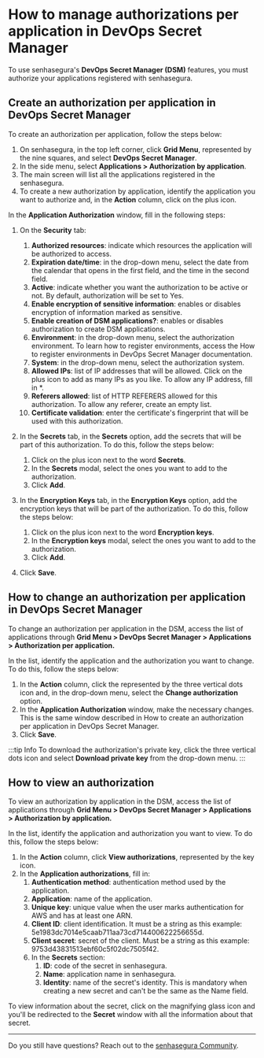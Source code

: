 # How to manage authorizations per application in DevOps Secret Manager

To use senhasegura's **DevOps Secret Manager (DSM)** features, you must authorize your applications registered with senhasegura.

## Create an authorization per application in DevOps Secret Manager

To create an authorization per application, follow the steps below:

1. On senhasegura, in the top left corner, click **Grid Menu**, represented by the nine squares, and select **DevOps Secret Manager**.
2. In the side menu, select **Applications &gt; Authorization by application**.
3. The main screen will list all the applications registered in the senhasegura.
4. To create a new authorization by application, identify the application you want to authorize and, in the **Action** column, click on the plus icon.

In the **Application Authorization** window, fill in the following steps:

1. On the **Security** tab:

   1. **Authorized resources**: indicate which resources the application will be authorized to access.
   2. **Expiration date/time**: in the drop-down menu, select the date from the calendar that opens in the first field, and the time in the second field.
   3. **Active**: indicate whether you want the authorization to be active or not. By default, authorization will be set to Yes.
   4. **Enable encryption of sensitive information**: enables or disables encryption of information marked as sensitive.
   5. **Enable creation of DSM applications?**: enables or disables authorization to create DSM applications.
   6. **Environment**: in the drop-down menu, select the authorization environment. To learn how to register environments, access the How to register environments in DevOps Secret Manager documentation.
   7. **System**: in the drop-down menu, select the authorization system.
   8. **Allowed IPs**: list of IP addresses that will be allowed. Click on the plus icon to add as many IPs as you like. To allow any IP address, fill in *.
   9. **Referers allowed**: list of HTTP REFERERS allowed for this authorization. To allow any referer, create an empty list.
   10. **Certificate validation**: enter the certificate's fingerprint that will be used with this authorization.
2. In the **Secrets** tab, in the **Secrets** option, add the secrets that will be part of this authorization. To do this, follow the steps below:

   1. Click on the plus icon next to the word **Secrets**.
   2. In the **Secrets** modal, select the ones you want to add to the authorization.
   3. Click **Add**.
3. In the **Encryption Keys** tab, in the **Encryption Keys** option, add the encryption keys that will be part of the authorization. To do this, follow the steps below:

   1. Click on the plus icon next to the word **Encryption keys**.
   2. In the **Encryption keys** modal, select the ones you want to add to the authorization.
   3. Click **Add**.
4. Click **Save**.

## How to change an authorization per application in DevOps Secret Manager

To change an authorization per application in the DSM, access the list of applications through **Grid Menu &gt; DevOps Secret Manager &gt; Applications &gt; Authorization per application.**

In the list, identify the application and the authorization you want to change. To do this, follow the steps below:

1. In the **Action** column, click the represented by the three vertical dots icon and, in the drop-down menu, select the **Change authorization** option.
2. In the **Application Authorization** window, make the necessary changes. This is the same window described in How to create an authorization per application in DevOps Secret Manager.
3. Click **Save**.

:::tip Info
To download the authorization's private key, click the three vertical dots icon and select **Download private key** from the drop-down menu.
:::

## How to view an authorization

To view an authorization by application in the DSM, access the list of applications through **Grid Menu &gt; DevOps Secret Manager &gt; Applications &gt; Authorization by application.**

In the list, identify the application and authorization you want to view. To do this, follow the steps below:

1. In the **Action** column, click **View authorizations**, represented by the key icon.
2. In the **Application authorizations**, fill in:
   1. **Authentication method**: authentication method used by the application.
   2. **Application**: name of the application.
   3. **Unique key**: unique value when the user marks authentication for AWS and has at least one ARN.
   4. **Client ID**: client identification. It must be a string as this example: 5e1983dc7014e5caab711aa73cd714400622256655d.
   5. **Client secret**: secret of the client. Must be a string as this example: 9753d43831513ebf60c5f02dc7505f42.
   6. In the **Secrets** section:
      1. **ID**: code of the secret in senhasegura.
      2. **Name**: application name in senhasegura.
      3. **Identity**:  name of the secret's identity. This is mandatory when creating a new secret and can't be the same as the Name field.

To view information about the secret, click on the magnifying glass icon and you'll be redirected to the **Secret** window with all the information about that secret.

---

Do you still have questions? Reach out to the [senhasegura Community](https://community.senhasegura.io/).
